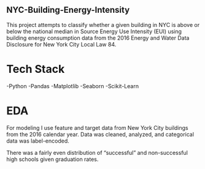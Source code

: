 ## NYC-Building-Energy-Intensity

This project attempts to classify whether a given building in NYC is above or below the national median in Source Energy Use Intensity (EUI) using building energy consumption data from the 2016 Energy and Water Data Disclosure for New York City Local Law 84. 

# Tech Stack 
-Python
-Pandas
-Matplotlib
-Seaborn
-Scikit-Learn

# EDA

For modeling I use feature and target data from New York City buildings from the 2016 calendar year. Data was cleaned, analyzed, and categorical data was label-encoded.

There was a fairly even distribution of “successful” and non-successful high schools given graduation rates.


